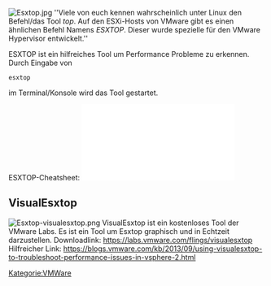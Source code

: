 ![Esxtop.jpg](Esxtop.jpg "Esxtop.jpg") ''Viele von euch kennen
wahrscheinlich unter Linux den Befehl/das Tool *top*. Auf den ESXi-Hosts
von VMware gibt es einen ähnlichen Befehl Namens *ESXTOP*. Dieser wurde
spezielle für den VMware Hypervisor entwickelt.''

ESXTOP ist ein hilfreiches Tool um Performance Probleme zu erkennen.
Durch Eingabe von

`esxtop`

im Terminal/Konsole wird das Tool gestartet.

ESXTOP-Cheatsheet:
![Datei:ESXTOP vSphere6.pdf](ESXTOP_vSphere6.pdf
"Datei:ESXTOP vSphere6.pdf")

## VisualEsxtop

![Esxtop-visualesxtop.png](Esxtop-visualesxtop.png
"Esxtop-visualesxtop.png") VisualEsxtop ist ein kostenloses Tool der
VMware Labs. Es ist ein Tool um Esxtop graphisch und in Echtzeit
darzustellen.
Downloadlink: <https://labs.vmware.com/flings/visualesxtop>
Hilfreicher Link:
<https://blogs.vmware.com/kb/2013/09/using-visualesxtop-to-troubleshoot-performance-issues-in-vsphere-2.html>

[Kategorie:VMWare](Kategorie:VMWare "wikilink")